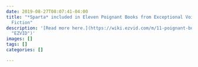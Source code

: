 ```yaml
---
date: 2019-08-27T08:07:41-04:00
title: "*Sparta* included in Eleven Poignant Books from Exceptional Voices in Modern
  Fiction"
description: '[Read more here.](https://wiki.ezvid.com/m/11-poignant-books-from-exceptional-voices-in-modern-fiction-ZP6laov1KGXa0
  "EZVID")'
images: []
tags: []
categories: []

---
```

